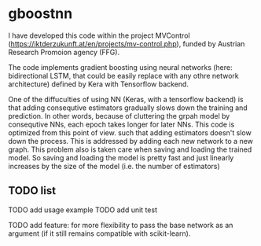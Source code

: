 # gboostnn
I have developed this code within the project MVControl (https://iktderzukunft.at/en/projects/mv-control.php), funded by Austrian Research Promoion agency (FFG).

The code implements gradient boosting using neural networks (here: bidirectional LSTM, that could be easily replace with any othre network architecture) defined by Kera with Tensorflow backend.

One of the diffuculties of using NN (Keras, with a tensorflow backend) is that adding consequtive estimators gradually slows down the training and prediction. In other words, because of cluttering the grpah model by consequtive NNs, each epoch takes longer for later NNs. This code is optimized from this point of view. such that adding estimators doesn't slow down the process. This is addressed by adding each new network  to a new graph. This problem also is taken care when saving and loading the trained model. So saving and loading the model is pretty fast and just linearly increases by the size of the model (i.e. the number of estimators)

## TODO list

TODO add usage example
TODO add unit test

TODO add feature: for more flexibility to pass the base network as an argument (if it still remains compatible with scikit-learn).
